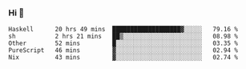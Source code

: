 ### Hi 👋

<!--START_SECTION:waka-->

```text
Haskell      20 hrs 49 mins  ███████████████████▓░░░░░   79.16 %
sh           2 hrs 21 mins   ██▒░░░░░░░░░░░░░░░░░░░░░░   08.98 %
Other        52 mins         █░░░░░░░░░░░░░░░░░░░░░░░░   03.35 %
PureScript   46 mins         ▓░░░░░░░░░░░░░░░░░░░░░░░░   02.94 %
Nix          43 mins         ▓░░░░░░░░░░░░░░░░░░░░░░░░   02.74 %
```

<!--END_SECTION:waka-->
